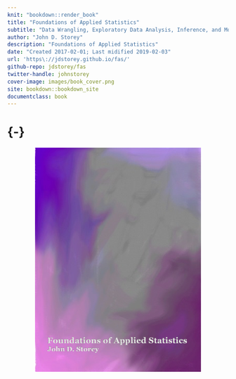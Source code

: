 ```yaml
---
knit: "bookdown::render_book"
title: "Foundations of Applied Statistics"
subtitle: "Data Wrangling, Exploratory Data Analysis, Inference, and Modeling"
author: "John D. Storey"
description: "Foundations of Applied Statistics"
date: "Created 2017-02-01; Last midified 2019-02-03"
url: 'https\://jdstorey.github.io/fas/'
github-repo: jdstorey/fas
twitter-handle: johnstorey
cover-image: images/book_cover.png
site: bookdown::bookdown_site
documentclass: book
---
```


#  {-}

<img src="images/book_cover.png" width="75%" style="display: block; margin: auto;" />

